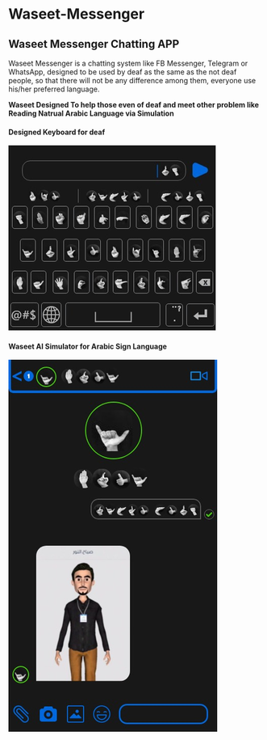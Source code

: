 # Waseet-Messenger

## Waseet Messenger Chatting APP

Waseet Messenger is a chatting system like FB Messenger, Telegram or WhatsApp, designed to be used by deaf as the same as the not deaf people, so that there will not be any difference among them, everyone use his/her preferred language. 



**Waseet Designed To help those even of deaf and meet other problem like Reading Natrual Arabic Language via Simulation**


#### Designed Keyboard for deaf

![alt Designed Keyboard](Waseet-Messenger/Designs/Images/4-Copy.jpeg)


#### Waseet AI Simulator for Arabic Sign Language


![alt Simulator Arabic](Waseet-Messenger/Designs/Images/13.jpeg)



